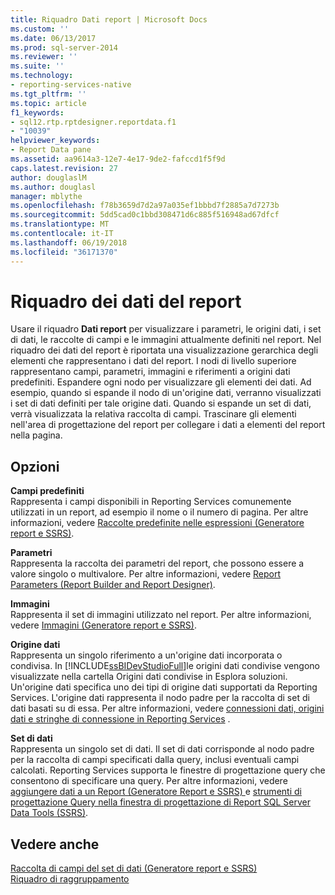 ```yaml
---
title: Riquadro Dati report | Microsoft Docs
ms.custom: ''
ms.date: 06/13/2017
ms.prod: sql-server-2014
ms.reviewer: ''
ms.suite: ''
ms.technology:
- reporting-services-native
ms.tgt_pltfrm: ''
ms.topic: article
f1_keywords:
- sql12.rtp.rptdesigner.reportdata.f1
- "10039"
helpviewer_keywords:
- Report Data pane
ms.assetid: aa9614a3-12e7-4e17-9de2-fafccd1f5f9d
caps.latest.revision: 27
author: douglaslM
ms.author: douglasl
manager: mblythe
ms.openlocfilehash: f78b3659d7d2a97a035ef1bbbd7f2885a7d7273b
ms.sourcegitcommit: 5dd5cad0c1bbd308471d6c885f516948ad67dfcf
ms.translationtype: MT
ms.contentlocale: it-IT
ms.lasthandoff: 06/19/2018
ms.locfileid: "36171370"
---
```

# <a name="report-data-pane"></a>Riquadro dei dati del report
  Usare il riquadro **Dati report** per visualizzare i parametri, le origini dati, i set di dati, le raccolte di campi e le immagini attualmente definiti nel report. Nel riquadro dei dati del report è riportata una visualizzazione gerarchica degli elementi che rappresentano i dati del report. I nodi di livello superiore rappresentano campi, parametri, immagini e riferimenti a origini dati predefiniti. Espandere ogni nodo per visualizzare gli elementi dei dati. Ad esempio, quando si espande il nodo di un'origine dati, verranno visualizzati i set di dati definiti per tale origine dati. Quando si espande un set di dati, verrà visualizzata la relativa raccolta di campi. Trascinare gli elementi nell'area di progettazione del report per collegare i dati a elementi del report nella pagina.  
  
## <a name="options"></a>Opzioni  
 **Campi predefiniti**  
 Rappresenta i campi disponibili in Reporting Services comunemente utilizzati in un report, ad esempio il nome o il numero di pagina. Per altre informazioni, vedere [Raccolte predefinite nelle espressioni &#40;Generatore report e SSRS&#41;](../report-design/built-in-collections-in-expressions-report-builder.md).  
  
 **Parametri**  
 Rappresenta la raccolta dei parametri del report, che possono essere a valore singolo o multivalore. Per altre informazioni, vedere [Report Parameters &#40;Report Builder and Report Designer&#41;](../report-design/report-parameters-report-builder-and-report-designer.md).  
  
 **Immagini**  
 Rappresenta il set di immagini utilizzato nel report. Per altre informazioni, vedere [Immagini &#40;Generatore report e SSRS&#41;](../report-design/images-report-builder-and-ssrs.md).  
  
 **Origine dati**  
 Rappresenta un singolo riferimento a un'origine dati incorporata o condivisa. In [!INCLUDE[ssBIDevStudioFull](../../includes/ssbidevstudiofull-md.md)]le origini dati condivise vengono visualizzate nella cartella Origini dati condivise in Esplora soluzioni. Un'origine dati specifica uno dei tipi di origine dati supportati da Reporting Services. L'origine dati rappresenta il nodo padre per la raccolta di set di dati basati su di essa. Per altre informazioni, vedere [connessioni dati, origini dati e stringhe di connessione in Reporting Services](../data-connections-data-sources-and-connection-strings-in-reporting-services.md) .  
  
 **Set di dati**  
 Rappresenta un singolo set di dati. Il set di dati corrisponde al nodo padre per la raccolta di campi specificati dalla query, inclusi eventuali campi calcolati. Reporting Services supporta le finestre di progettazione query che consentono di specificare una query. Per altre informazioni, vedere [aggiungere dati a un Report &#40;Generatore Report e SSRS&#41; ](report-datasets-ssrs.md) e [strumenti di progettazione Query nella finestra di progettazione di Report SQL Server Data Tools &#40;SSRS&#41;](query-design-tools-ssrs.md).  
  
## <a name="see-also"></a>Vedere anche  
 [Raccolta di campi del set di dati &#40;Generatore report e SSRS&#41;](dataset-fields-collection-report-builder-and-ssrs.md)   
 [Riquadro di raggruppamento](../tools/grouping-pane.md)  
  
  